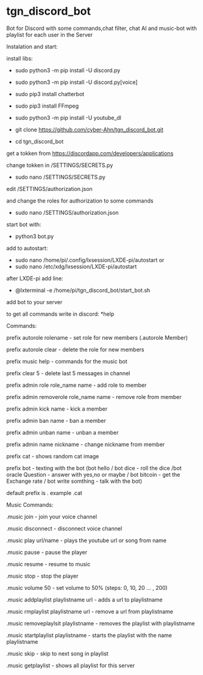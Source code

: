 # tgn_discord_bot
Bot for Discord with some commands,chat filter, chat AI and music-bot with playlist for each user in the Server 


Instalation and start:

install libs:

* sudo python3 -m pip install -U discord.py

* sudo python3 -m pip install -U discord.py[voice]

* sudo pip3 install chatterbot

* sudo pip3 install FFmpeg

* sudo python3 -m pip install -U youtube_dl



- git clone https://github.com/cyber-Ahn/tgn_discord_bot.git

- cd tgn_discord_bot



get a tokken from https://discordapp.com/developers/applications

change tokken in /SETTINGS/SECRETS.py


- sudo nano /SETTINGS/SECRETS.py


edit /SETTINGS/authorization.json

and change the roles for authorization to some commands

- sudo nano /SETTINGS/authorization.json

start bot with: 

- python3 bot.py

add to autostart:

- sudo nano /home/pi/.config/lxsession/LXDE-pi/autostart
  or
- sudo nano  /etc/xdg/lxsession/LXDE-pi/autostart

after LXDE-pi add line:

- @lxterminal -e /home/pi/tgn_discord_bot/start_bot.sh

add bot to your server

to get all commands write in discord: *help

Commands:

prefix autorole rolename - set role for new members (.autorole Member)

prefix autorole clear - delete the role for new members

prefix music help - commands for the music bot

prefix clear 5 - delete last 5 messages in channel

prefix admin role role_name name - add role to member

prefix admin removerole role_name name - remove role from member

prefix admin kick name - kick a member

prefix admin ban name - ban a member

prefix admin unban name - unban a member

prefix admin name nickname - change nickname from member

prefix cat - shows random cat image

prefix bot - texting with the bot (bot hello / bot dice - roll the dice /bot oracle Question - answer with yes,no or maybe / 
bot bitcoin - get the Exchange rate / bot write somthing - talk with the bot)

default prefix is . example .cat

Music Commands:

.music join - join your voice channel

.music disconnect - disconnect voice channel

.music play url/name - plays the youtube url or song from name

.music pause - pause the player

.music resume - resume to music

.music stop - stop the player

.music volume 50 - set volume to 50% (steps: 0, 10, 20 ... , 200)

.music addplaylist playlistname url - adds a url to playlistname

.music rmplaylist playlistname url - remove a url from playlistname

.music removeplaylsit playlistname - removes the playlist with playlistname

.music startplaylist playlistname - starts the playlist with the name playlistname

.music skip - skip to next song in playlist

.music getplaylist - shows all playlist for this server
